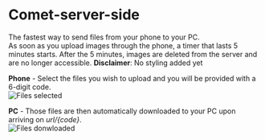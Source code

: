 ﻿# Comet-server-side
The fastest way to send files from your phone to your PC.  
As soon as you upload images through the phone, a timer that lasts 5 minutes starts. After the 5 minutes, images are deleted from the server and are no longer accessible.
**Disclaimer**: No styling added yet  


**Phone** - Select the files you wish to upload and you will be provided with a 6-digit code.  
![Files selected](https://cdn.discordapp.com/attachments/769282603651956749/863796221679239188/unknown.png)  

**PC** - Those files are then automatically downloaded to your PC upon arriving on *url/{code}*.  
![Files donwloaded](https://cdn.discordapp.com/attachments/769282603651956749/863796660354154526/unknown.png)  
